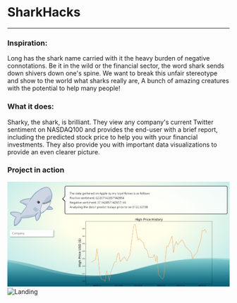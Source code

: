 # SharkHacks
---
### Inspiration:

Long has the shark name carried with it the heavy burden of negative connotations. Be it in the wild or the financial sector, the word shark sends down shivers down one's spine. We want to break this unfair stereotype and show to the world what sharks really are, A bunch of amazing creatures with the potential to help many people!
  
### What it does:

Sharky, the shark, is brilliant. They view any company's current Twitter sentiment on NASDAQ100 and provides the end-user with a brief report, including the predicted stock price to help you with your financial investments. They also provide you with important data visualizations to provide an even clearer picture.

### Project in action
![Final Page](./sharky/src/img/hero_image.PNG?raw=true "Title")
![Landing](.sharky/src/img/landing%20page.PNG?raw=true "Title")
